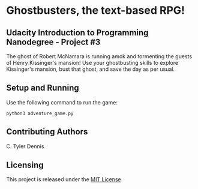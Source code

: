 # Ghostbusters, the text-based RPG!

## Udacity Introduction to Programming Nanodegree - Project #3

The ghost of Robert McNamara is running amok and tormenting the guests of Henry Kissinger's mansion! Use your ghostbusting skills to explore Kissinger's mansion, bust that ghost, and save the day as per usual.

## Setup and Running
Use the following command to run the game:
```
python3 adventure_game.py
```

## Contributing Authors

C. Tyler Dennis

## Licensing

This project is released under the [MIT License](https://opensource.org/licenses/MIT)
